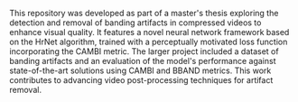 This repository was developed as part of a master's thesis exploring the detection and removal of banding artifacts in compressed videos to enhance visual quality. It features a novel neural network framework based on the HrNet algorithm, trained with a perceptually motivated loss function incorporating the CAMBI metric. The larger project included a dataset of banding artifacts and an evaluation of the model's performance against state-of-the-art solutions using CAMBI and BBAND metrics. This work contributes to advancing video post-processing techniques for artifact removal.
